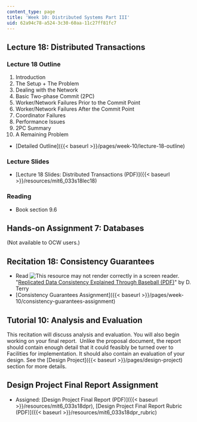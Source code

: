 ```yaml
---
content_type: page
title: 'Week 10: Distributed Systems Part III'
uid: 62a94c78-a524-3c30-60aa-11c27ff81fc7
---
```


Lecture 18: Distributed Transactions
------------------------------------

### Lecture 18 Outline

1.  Introduction
2.  The Setup + The Problem
3.  Dealing with the Network
4.  Basic Two-phase Commit (2PC)
5.  Worker/Network Failures Prior to the Commit Point
6.  Worker/Network Failures After the Commit Point
7.  Coordinator Failures
8.  Performance Issues
9.  2PC Summary
10.  A Remaining Problem

*   [Detailed Outline]({{< baseurl >}}/pages/week-10/lecture-18-outline)

### Lecture Slides

*   [Lecture 18 Slides: Distributed Transactions (PDF)]({{< baseurl >}}/resources/mit6_033s18lec18)

### Reading

*   Book section 9.6

Hands-on Assignment 7: Databases
--------------------------------

(Not available to OCW users.)

Recitation 18: Consistency Guarantees
-------------------------------------

*   Read ![This resource may not render correctly in a screen reader.](/images/inacessible.gif)"[Replicated Data Consistency Explained Through Baseball (PDF)](https://www.microsoft.com/en-us/research/wp-content/uploads/2011/10/ConsistencyAndBaseballReport.pdf)" by D. Terry
*   [Consistency Guarantees Assignment]({{< baseurl >}}/pages/week-10/consistency-guarantees-assignment)

Tutorial 10: Analysis and Evaluation
------------------------------------

This recitation will discuss analysis and evaluation. You will also begin working on your final report.  Unlike the proposal document, the report should contain enough detail that it could feasibly be turned over to Facilities for implementation. It should also contain an evaluation of your design. See the [Design Project]({{< baseurl >}}/pages/design-project) section for more details.

Design Project Final Report Assignment
--------------------------------------

*   Assigned: [Design Project Final Report (PDF)]({{< baseurl >}}/resources/mit6_033s18dpr), [Design Project Final Report Rubric (PDF)]({{< baseurl >}}/resources/mit6_033s18dpr_rubric)
